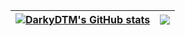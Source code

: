 | <a href="https://github.com/DarkyDTM"><img align="center" src="https://github-readme-stats.vercel.app/api?username=DarkyDTM&show_icons=true&include_all_commits=true&theme=radical&hide_border=true" alt="DarkyDTM's GitHub stats" /></a> | <a href="https://github.com/DarkyDTM"><img align="center" src="https://github-readme-stats.vercel.app/api/top-langs/?username=DarkyDTM&layout=compact&theme=radical&hide_border=true" /></a> |
| ------------- | ------------- |
